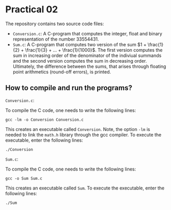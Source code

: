 # Practical 02

The repository contains two source code files:

* `Conversion.c`: A C-program that computes the integer, float and binary representation of the number 33554431.
* `Sum.c`: A C-program that computes two version of the sum $1 + \frac{1}{2} + \frac{1}{3} + ... + \frac{1}{1000}$. The first version computes the sum in increasing order of the denominator of the indiviual summands and the second version computes the sum in decreasing order. Ultimately, the difference between the sums, that arises through floating point arithmetics (round-off errors), is printed.
 
## How to compile and run the programs?

`Conversion.c`:

To compile the C code, one needs to write the following lines:
```
gcc -lm -o Conversion Conversion.c
```
This creates an executable called `Conversion`. Note, the option `-lm` is needed to link the `math.h` library through the gcc compiler. To execute the executable, enter the following lines:

```
./Conversion
```



`Sum.c`:

To compile the C code, one needs to write the following lines:
```
gcc -o Sum Sum.c
```
This creates an executable called `Sum`. To execute the executable, enter the following lines:

```
./Sum
```


